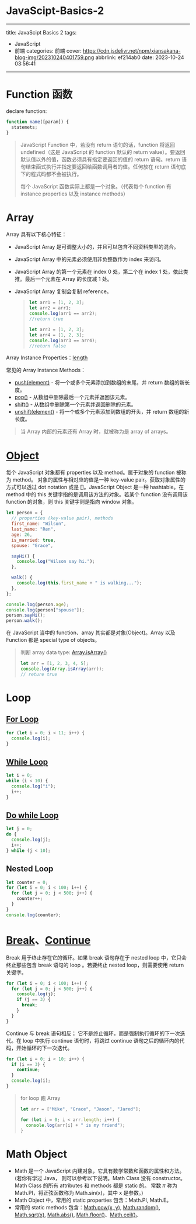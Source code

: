 # JavaScipt-Basics-2

---

title: JavaScipt Basics 2
tags:

- JavaScript
- 前端
  categories: 前端
  cover: https://cdn.jsdelivr.net/npm/xiansakana-blog-img/202310240401759.png
  abbrlink: ef214ab0
  date: 2023-10-24 03:56:41

---

# Function 函数

declare function:

```javascript
function name([param]) {
  statemets;
}
```

> JavaScript Function 中，若没有 return 语句的话，function 将返回 undefined（这是 JavaScript 的 function 默认的 return value）。要返回默认值以外的值，函数必须具有指定要返回的值的 return 语句。return 语句结束函式执行并指定要返回给函数调用者的值。任何放在 return 语句底下的程式码都不会被执行。
>
> 每个 JavaScript 函数实际上都是一个对象。（代表每个 function 有 instance properties 以及 instance methods）

# Array

Array 具有以下核心特征：

- JavaScript Array 是可调整大小的，并且可以包含不同资料类型的混合。
- JavaScript Array 中的元素必须使用非负整数作为 index 来访问。
- JavaScript Array 的第一个元素在 index 0 处，第二个在 index 1 处，依此类推。最后一个元素在 Array 的长度减 1 处。
- JavaScript Array 复制会复制 reference。

  > ```javascript
  > let arr1 = [1, 2, 3];
  > let arr2 = arr1;
  > console.log(arr1 == arr2);
  > //return true
  >
  > let arr3 = [1, 2, 3];
  > let arr4 = [1, 2, 3];
  > console.log(arr3 == arr4);
  > //return false
  > ```
  >

Array Instance Properties：[length](https://developer.mozilla.org/zh-CN/docs/Web/JavaScript/Reference/Global_Objects/Array/length)

常见的 Array Instance Methods：

- [push(element)](https://developer.mozilla.org/zh-CN/docs/Web/JavaScript/Reference/Global_Objects/Array/push) - 将一个或多个元素添加到数组的末尾，并 return 数组的新长度。
- [pop()](https://developer.mozilla.org/zh-CN/docs/Web/JavaScript/Reference/Global_Objects/Array/pop) - 从数组中删除最后一个元素并返回该元素。
- [shift()](https://developer.mozilla.org/zh-CN/docs/Web/JavaScript/Reference/Global_Objects/Array/shift) - 从数组中删除第一个元素并返回删除的元素。
- [unshift(element)](https://developer.mozilla.org/zh-CN/docs/Web/JavaScript/Reference/Global_Objects/Array/unshift) - 将一个或多个元素添加到数组的开头，并 return 数组的新长度。

> 当 Array 内部的元素还有 Array 时，就被称为是 array of arrays。

# [Object](https://developer.mozilla.org/zh-CN/docs/Web/JavaScript/Reference/Global_Objects/Object)

每个 JavaScript 对象都有 properties 以及 method。属于对象的 function 被称为 method。 对象的属性与相对应的值是一种 key-value pair。获取对象属性的方式可以透过 dot notation 或是 []。JavaScript Object 是一种 hashtable。在 method 中的 this 关键字指的是调用该方法的对象。若某个 function 没有调用该 function 的对象，则 this 关键字则是指向 window 对象。

```javascript
let person = {
  // properties (key-value pair), methods
  first_name: "Wilson",
  last_name: "Ren",
  age: 26,
  is_married: true,
  spouse: "Grace",

  sayHi() {
    console.log("Wilson say hi.");
  },

  walk() {
    console.log(this.first_name + " is walking...");
  },
};

console.log(person.age);
console.log(person["spouse"]);
person.sayHi();
person.walk();
```

在 JavaScript 当中的 function、array 其实都是对象(Object)。Array 以及 Function 都是 special type of objects。

> 判断 array data type: [Array.isArray()](https://developer.mozilla.org/zh-CN/docs/Web/JavaScript/Reference/Global_Objects/Array/isArray)
>
> ```javascript
> let arr = [1, 2, 3, 4, 5];
> console.log(Array.isArray(arr));
> // reture true
> ```

# Loop

## [For Loop](https://developer.mozilla.org/zh-CN/docs/Web/JavaScript/Reference/Statements/for)

```javascript
for (let i = 0; i < 11; i++) {
  console.log(i);
}
```

## [While Loop](https://developer.mozilla.org/zh-CN/docs/Web/JavaScript/Reference/Statements/while)

```javascript
let i = 0;
while (i < 10) {
  console.log("i");
  i++;
}
```

## [Do while Loop](https://developer.mozilla.org/zh-CN/docs/Web/JavaScript/Reference/Statements/do...while)

```javascript
let j = 0;
do {
  console.log(j);
  i++;
} while (j < 10);
```

## Nested Loop

```javascript
let counter = 0;
for (let i = 0; i < 100; i++) {
  for (let j = 0; j < 500; j++) {
    counter++;
  }
}
console.log(counter);
```

# [Break](https://developer.mozilla.org/zh-CN/docs/Web/JavaScript/Reference/Statements/break)、[Continue](https://developer.mozilla.org/zh-CN/docs/Web/JavaScript/Reference/Statements/continue)

Break 用于终止存在它的循环。如果 break 语句存在于 nested loop 中，它只会终止那些包含 break 语句的 loop 。若要终止 nested loop，则需要使用 return 关键字。

```javascript
for (let i = 0; i < 100; i++) {
  for (let j = 0; j < 500; j++) {
    console.log(j);
    if (j == 3) {
      break;
    }
  }
}
```

Continue 与 break 语句相反； 它不是终止循环，而是强制执行循环的下一次迭代。在 loop 中执行 continue 语句时，将跳过 continue 语句之后的循环内的代码，开始循环的下一次迭代。

```javascript
for (let i = 0; i < 10; i++) {
  if (i == 3) {
    continue;
  }
  console.log(i);
}
```

> for loop 跑 Array
>
> ```javascript
> let arr = ["Mike", "Grace", "Jason", "Jared"];
>
> for (let i = 0; i < arr.length; i++) {
>   console.log(arr[i] + " is my friend");
> }
> ```

# Math Object

- Math 是一个 JavaScript 内建对象，它具有数学常数和函数的属性和方法。(若你有学过 Java， 则可以参考以下说明。Math Class 没有 constructor。 Math Class 的所有 attributes 和 methods 都是 static 的。 常数 𝜋 称为 Math.PI，将正弦函数称为 Math.sin(x)，其中 x 是参数。)
- Math Object 中，常用的 static properties 包含：Math.PI, Math.E。
- 常用的 static methods 包含：[Math.pow(x, y)](https://developer.mozilla.org/zh-CN/docs/Web/JavaScript/Reference/Global_Objects/Math/pow), [Math.random()](https://developer.mozilla.org/zh-CN/docs/Web/JavaScript/Reference/Global_Objects/Math/random), [Math.sqrt(x)](https://developer.mozilla.org/zh-CN/docs/Web/JavaScript/Reference/Global_Objects/Math/sqrt), [Math.abs()](https://developer.mozilla.org/zh-CN/docs/Web/JavaScript/Reference/Global_Objects/Math/abs), [Math.floor()](https://developer.mozilla.org/zh-CN/docs/Web/JavaScript/Reference/Global_Objects/Math/floor)、[Math.ceil()](https://developer.mozilla.org/zh-CN/docs/Web/JavaScript/Reference/Global_Objects/Math/ceil)。
